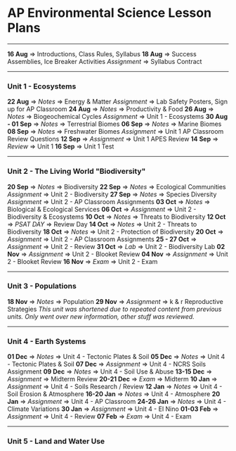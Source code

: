 # AP Environmental Science Lesson Plans

***

**16 Aug** => Introductions, Class Rules, Syllabus
**18 Aug** => Success Assemblies, Ice Breaker Activities
*Assignment* => Syllabus Contract

***

### Unit 1 - Ecosystems
**22 Aug** => *Notes* => Energy & Matter
*Assignment* => Lab Safety Posters, Sign up for AP Classroom
**24 Aug** => *Notes* => Productivity & Food
**26 Aug** => *Notes* => Biogeochemical Cycles
*Assignment* => Unit 1 - Ecosystems
**30 Aug - 01 Sep** => *Notes* => Terrestrial Biomes
**06 Sep** => *Notes* => Marine Biomes
**08 Sep** => *Notes* => Freshwater Biomes
*Assignment* => Unit 1 AP Classroom Review Questions
**12 Sep** => *Assignment* => Unit 1 APES Review
**14 Sep** => *Review* => Unit 1
**16 Sep** => Unit 1 Test

***

### Unit 2 - The Living World "Biodiversity"
**20 Sep** => *Notes* => Biodiversity
**22 Sep** => *Notes* => Ecological Communities *Assignment* => Unit 2 - Biodiversity
**27 Sep** => *Notes* => Species Diversity *Assignment* => Unit 2 - AP Classroom Assignments
**03 Oct** => *Notes* => Biological & Ecological Services
**06 Oct** => *Assignment* => Unit 2 - Biodiversity & Ecosystems
**10 Oct** => *Notes* => Threats to Biodiversity
**12 Oct** => *PSAT DAY* => Review Day
**14 Oct** => *Notes* => Unit 2 - Threats to Biodiversity
**18 Oct** => *Notes* => Unit 2 - Protection of Biodiversity
**20 Oct** => *Assignment* => Unit 2 - AP Classroom Assignments
**25 - 27 Oct** => *Assignment* => Unit 2 - Review
**31 Oct** => *Lab* => Unit 2 - Biodiversity Lab
**02 Nov** => *Assignment* => Unit 2 - Blooket Review
**04 Nov** => *Assignment* => Unit 2 - Blooket Review
**16 Nov** => *Exam* => Unit 2 - Exam

***

### Unit 3 - Populations
**18 Nov** => *Notes* => Population
**29 Nov** => *Assignment* => k & r Reproductive Strategies
*This unit was shortened due to repeated content from previous units. Only went over new information, other stuff was reviewed.*

***

### Unit 4 - Earth Systems
**01 Dec** => *Notes* => Unit 4 - Tectonic Plates & Soil 
**05 Dec** => *Notes* => Unit 4 - Tectonic Plates & Soil
**07 Dec** => *Assignment* => Unit 4 - NCRS Soils Assignment
**09 Dec** => *Notes* => Unit 4 - Soil Use & Abuse
**13-15 Dec** => *Assignment* => Midterm Review
**20-21 Dec** => *Exam* => Midterm
**10 Jan** => *Assignment* => Unit 4 - Soils Research / Review
**12 Jan** => *Notes* => Unit 4 - Soil Erosion & Atmosphere
**16-20 Jan** => *Notes* => Unit 4 - Atmosphere
**20 Jan** => *Assignment* => Unit 4 - AP Classroom
**24-26 Jan** => *Notes* => Unit 4 - Climate Variations
**30 Jan** => *Assignment* => Unit 4 - El Nino
**01-03 Feb** => *Assignment* => Unit 4 - Review
**07 Feb** => *Exam* => Unit 4 - Exam

***

### Unit 5 - Land and Water Use




